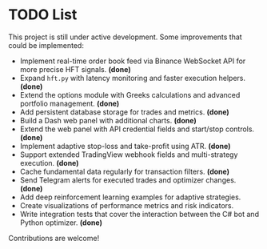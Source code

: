 # TODO List

This project is still under active development. Some improvements that could be implemented:

- Implement real-time order book feed via Binance WebSocket API for more precise HFT signals. **(done)**
- Expand `hft.py` with latency monitoring and faster execution helpers. **(done)**
- Extend the options module with Greeks calculations and advanced portfolio management. **(done)**
- Add persistent database storage for trades and metrics. **(done)**
- Build a Dash web panel with additional charts. **(done)**
- Extend the web panel with API credential fields and start/stop controls. **(done)**
- Implement adaptive stop-loss and take-profit using ATR. **(done)**
- Support extended TradingView webhook fields and multi-strategy execution. **(done)**
- Cache fundamental data regularly for transaction filters. **(done)**
- Send Telegram alerts for executed trades and optimizer changes. **(done)**
- Add deep reinforcement learning examples for adaptive strategies.
- Create visualizations of performance metrics and risk indicators.
- Write integration tests that cover the interaction between the C# bot and Python optimizer. **(done)**

Contributions are welcome!
